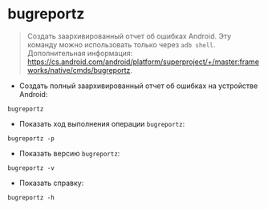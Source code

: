 # bugreportz

> Создать заархивированный отчет об ошибках Android.
> Эту команду можно использовать только через `adb shell`.
> Дополнительная информация: <https://cs.android.com/android/platform/superproject/+/master:frameworks/native/cmds/bugreportz>.

- Создать полный заархивированный отчет об ошибках на устройстве Android:

`bugreportz`

- Показать ход выполнения операции `bugreportz`:

`bugreportz -p`

- Показать версию `bugreportz`:

`bugreportz -v`

- Показать справку:

`bugreportz -h`
